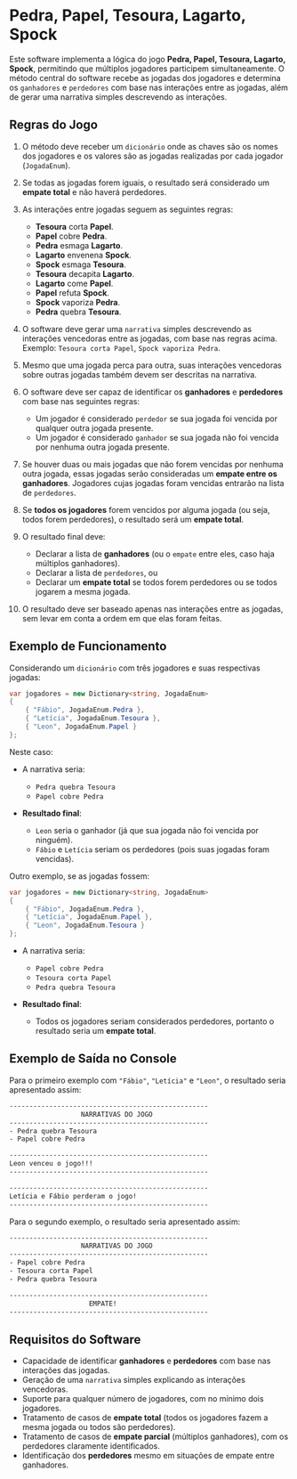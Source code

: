 # Pedra, Papel, Tesoura, Lagarto, Spock

Este software implementa a lógica do jogo **Pedra, Papel, Tesoura, Lagarto, Spock**, permitindo que múltiplos jogadores participem simultaneamente. O método central do software recebe as jogadas dos jogadores e determina os `ganhadores` e `perdedores` com base nas interações entre as jogadas, além de gerar uma narrativa simples descrevendo as interações.

## Regras do Jogo

1. O método deve receber um `dicionário` onde as chaves são os nomes dos jogadores e os valores são as jogadas realizadas por cada jogador (`JogadaEnum`).

2. Se todas as jogadas forem iguais, o resultado será considerado um **empate total** e não haverá perdedores.

3. As interações entre jogadas seguem as seguintes regras:
   - **Tesoura** corta **Papel**.
   - **Papel** cobre **Pedra**.
   - **Pedra** esmaga **Lagarto**.
   - **Lagarto** envenena **Spock**.
   - **Spock** esmaga **Tesoura**.
   - **Tesoura** decapita **Lagarto**.
   - **Lagarto** come **Papel**.
   - **Papel** refuta **Spock**.
   - **Spock** vaporiza **Pedra**.
   - **Pedra** quebra **Tesoura**.

4. O software deve gerar uma `narrativa` simples descrevendo as interações vencedoras entre as jogadas, com base nas regras acima. Exemplo: `Tesoura corta Papel`, `Spock vaporiza Pedra`.

5. Mesmo que uma jogada perca para outra, suas interações vencedoras sobre outras jogadas também devem ser descritas na narrativa.

6. O software deve ser capaz de identificar os **ganhadores** e **perdedores** com base nas seguintes regras:
   - Um jogador é considerado `perdedor` se sua jogada foi vencida por qualquer outra jogada presente.
   - Um jogador é considerado `ganhador` se sua jogada não foi vencida por nenhuma outra jogada presente.

7. Se houver duas ou mais jogadas que não forem vencidas por nenhuma outra jogada, essas jogadas serão consideradas um **empate entre os ganhadores**. Jogadores cujas jogadas foram vencidas entrarão na lista de `perdedores`.

8. Se **todos os jogadores** forem vencidos por alguma jogada (ou seja, todos forem perdedores), o resultado será um **empate total**.

9. O resultado final deve:
   - Declarar a lista de **ganhadores** (ou o `empate` entre eles, caso haja múltiplos ganhadores).
   - Declarar a lista de `perdedores`, ou
   - Declarar um **empate total** se todos forem perdedores ou se todos jogarem a mesma jogada.

10. O resultado deve ser baseado apenas nas interações entre as jogadas, sem levar em conta a ordem em que elas foram feitas.

## Exemplo de Funcionamento

Considerando um `dicionário` com três jogadores e suas respectivas jogadas:

```csharp
var jogadores = new Dictionary<string, JogadaEnum>
{
    { "Fábio", JogadaEnum.Pedra },
    { "Letícia", JogadaEnum.Tesoura },
    { "Leon", JogadaEnum.Papel }
};
```

Neste caso:
- A narrativa seria:
  - `Pedra quebra Tesoura`
  - `Papel cobre Pedra`

- **Resultado final**:
  - `Leon` seria o ganhador (já que sua jogada não foi vencida por ninguém).
  - `Fábio` e `Letícia` seriam os perdedores (pois suas jogadas foram vencidas).

Outro exemplo, se as jogadas fossem:

```csharp
var jogadores = new Dictionary<string, JogadaEnum>
{
    { "Fábio", JogadaEnum.Pedra },
    { "Letícia", JogadaEnum.Papel },
    { "Leon", JogadaEnum.Tesoura }
};
```

- A narrativa seria:
  - `Papel cobre Pedra`
  - `Tesoura corta Papel`
  - `Pedra quebra Tesoura`

- **Resultado final**:
  - Todos os jogadores seriam considerados perdedores, portanto o resultado seria um **empate total**.

## Exemplo de Saída no Console

Para o primeiro exemplo com `"Fábio"`, `"Letícia"` e `"Leon"`, o resultado seria apresentado assim:

```bash
--------------------------------------------------
                  NARRATIVAS DO JOGO
--------------------------------------------------
- Pedra quebra Tesoura
- Papel cobre Pedra

--------------------------------------------------
Leon venceu o jogo!!!
--------------------------------------------------

--------------------------------------------------
Letícia e Fábio perderam o jogo!
--------------------------------------------------
```

Para o segundo exemplo, o resultado seria apresentado assim:

```bash
--------------------------------------------------
                  NARRATIVAS DO JOGO
--------------------------------------------------
- Papel cobre Pedra
- Tesoura corta Papel
- Pedra quebra Tesoura

--------------------------------------------------
                    EMPATE!
--------------------------------------------------
```

## Requisitos do Software

- Capacidade de identificar **ganhadores** e **perdedores** com base nas interações das jogadas.
- Geração de uma `narrativa` simples explicando as interações vencedoras.
- Suporte para qualquer número de jogadores, com no mínimo dois jogadores.
- Tratamento de casos de **empate total** (todos os jogadores fazem a mesma jogada ou todos são perdedores).
- Tratamento de casos de **empate parcial** (múltiplos ganhadores), com os perdedores claramente identificados.
- Identificação dos **perdedores** mesmo em situações de empate entre ganhadores.